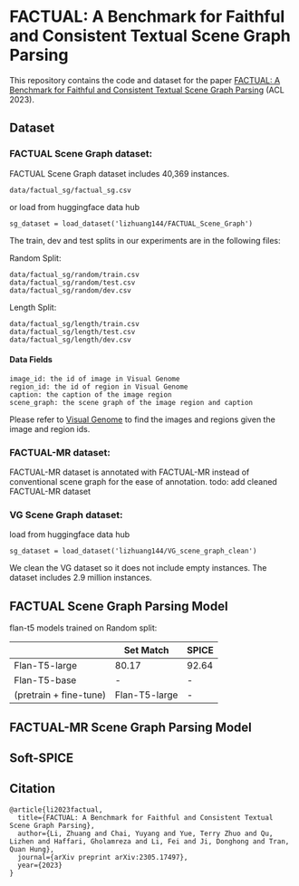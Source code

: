 # FACTUAL: A Benchmark for Faithful and Consistent Textual Scene Graph Parsing

This repository contains the code and dataset for the paper [FACTUAL: A Benchmark for Faithful and Consistent Textual Scene Graph Parsing](https://arxiv.org/pdf/2305.17497.pdf) (ACL 2023).

## Dataset
### FACTUAL Scene Graph dataset:
FACTUAL Scene Graph dataset includes 40,369 instances.
```angular2html
data/factual_sg/factual_sg.csv
```
or load from huggingface data hub
```angular2html
sg_dataset = load_dataset('lizhuang144/FACTUAL_Scene_Graph')
```
The train, dev and test splits in our experiments are in the following files:

Random Split:
```angular2html
data/factual_sg/random/train.csv
data/factual_sg/random/test.csv
data/factual_sg/random/dev.csv
```
Length Split:
```angular2html
data/factual_sg/length/train.csv
data/factual_sg/length/test.csv
data/factual_sg/length/dev.csv
```

#### Data Fields
```angular2html
image_id: the id of image in Visual Genome
region_id: the id of region in Visual Genome
caption: the caption of the image region
scene_graph: the scene graph of the image region and caption
```
Please refer to [Visual Genome](https://huggingface.co/datasets/visual_genome) to find the images and regions given the image and region ids.

### FACTUAL-MR dataset:
FACTUAL-MR dataset is annotated with FACTUAL-MR instead of conventional scene graph for the ease of annotation.
todo: add cleaned FACTUAL-MR dataset

### VG Scene Graph dataset:
load from huggingface data hub
```angular2html
sg_dataset = load_dataset('lizhuang144/VG_scene_graph_clean')
```
We clean the VG dataset so it does not include empty instances. The dataset includes 2.9 million instances.

## FACTUAL Scene Graph Parsing Model

flan-t5 models trained on Random split:

|  | Set Match | SPICE |
| -------- | -------- | -------- |
| Flan-T5-large   | 80.17   | 92.64   |
| Flan-T5-base    | -   | -   |
| (pretrain + fine-tune) | Flan-T5-large    | -   | -   |



## FACTUAL-MR Scene Graph Parsing Model

## Soft-SPICE

## Citation
```
@article{li2023factual,
  title={FACTUAL: A Benchmark for Faithful and Consistent Textual Scene Graph Parsing},
  author={Li, Zhuang and Chai, Yuyang and Yue, Terry Zhuo and Qu, Lizhen and Haffari, Gholamreza and Li, Fei and Ji, Donghong and Tran, Quan Hung},
  journal={arXiv preprint arXiv:2305.17497},
  year={2023}
}
```


